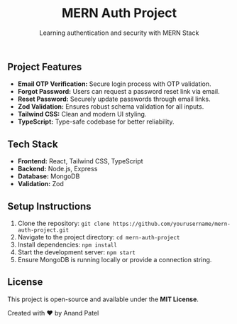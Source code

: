 <!DOCTYPE html>
<html lang="en">
<body>

<header>
  <h1>MERN Auth Project</h1>
  <p>Learning authentication and security with MERN Stack</p>
</header>

<section>
  <h2>Project Features</h2>
  <ul>
    <li><strong>Email OTP Verification:</strong> Secure login process with OTP validation.</li>
    <li><strong>Forgot Password:</strong> Users can request a password reset link via email.</li>
    <li><strong>Reset Password:</strong> Securely update passwords through email links.</li>
    <li><strong>Zod Validation:</strong> Ensures robust schema validation for all inputs.</li>
    <li><strong>Tailwind CSS:</strong> Clean and modern UI styling.</li>
    <li><strong>TypeScript:</strong> Type-safe codebase for better reliability.</li>
  </ul>

  <h2>Tech Stack</h2>
  <ul>
    <li><strong>Frontend:</strong> React, Tailwind CSS, TypeScript</li>
    <li><strong>Backend:</strong> Node.js, Express</li>
    <li><strong>Database:</strong> MongoDB</li>
    <li><strong>Validation:</strong> Zod</li>
  </ul>

  <h2>Setup Instructions</h2>
  <ol>
    <li>Clone the repository: <code>git clone https://github.com/yourusername/mern-auth-project.git</code></li>
    <li>Navigate to the project directory: <code>cd mern-auth-project</code></li>
    <li>Install dependencies: <code>npm install</code></li>
    <li>Start the development server: <code>npm start</code></li>
    <li>Ensure MongoDB is running locally or provide a connection string.</li>
  </ol>

  <h2>License</h2>
  <p>This project is open-source and available under the <strong>MIT License</strong>.</p>
</section>

<footer>
  <p>Created with ❤️ by Anand Patel</p>
</footer>

</body>
</html>
